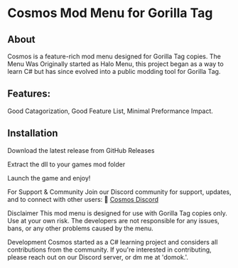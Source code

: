 # Cosmos Mod Menu for Gorilla Tag

## About
Cosmos is a feature-rich mod menu designed for Gorilla Tag copies. The Menu Was Originally started as Halo Menu, this project began as a way to learn C# but has since evolved into a public modding tool for Gorilla Tag.

## Features:
Good Catagorization,
Good Feature List,
Minimal Preformance Impact.

## Installation
Download the latest release from GitHub Releases 

Extract the dll to your games mod folder

Launch the game and enjoy!

For Support & Community
Join our Discord community for support, updates, and to connect with other users:
🔗 [Cosmos Discord](https://discord.gg/SXV8Bmy4Tt)

Disclaimer
This mod menu is designed for use with Gorilla Tag copies only. Use at your own risk. The developers are not responsible for any issues, bans, or any other problems caused by the menu.

Development
Cosmos started as a C# learning project and considers all contributions from the community. If you're interested in contributing, please reach out on our Discord server, or dm me at 'domok.'.
